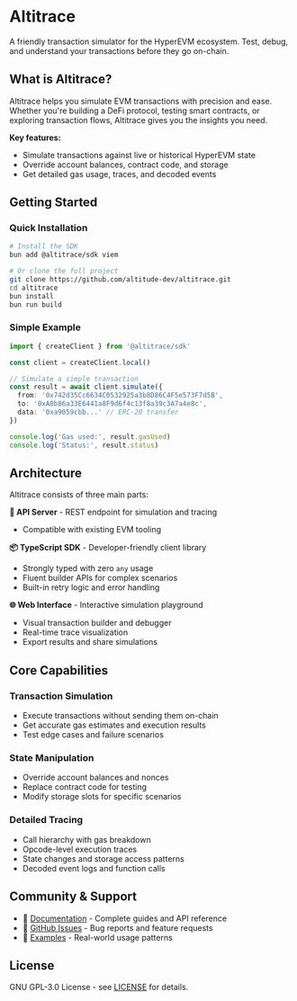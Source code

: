 # Altitrace

A friendly transaction simulator for the HyperEVM ecosystem. Test, debug, and understand your transactions before they go on-chain.

## What is Altitrace?

Altitrace helps you simulate EVM transactions with precision and ease. Whether you're building a DeFi protocol, testing smart contracts, or exploring transaction flows, Altitrace gives you the insights you need.

**Key features:**
- Simulate transactions against live or historical HyperEVM state
- Override account balances, contract code, and storage
- Get detailed gas usage, traces, and decoded events

## Getting Started

### Quick Installation

```bash
# Install the SDK
bun add @altitrace/sdk viem

# Or clone the full project
git clone https://github.com/altitude-dev/altitrace.git
cd altitrace
bun install
bun run build
```

### Simple Example

```typescript
import { createClient } from '@altitrace/sdk'

const client = createClient.local()

// Simulate a simple transaction
const result = await client.simulate({
  from: '0x742d35Cc6634C0532925a3b8D86C4F5e573F7d5B',
  to: '0xA0b86a33E6441a8F9d6f4c13f8a39c3A7a4e8c',
  data: '0xa9059cbb...' // ERC-20 transfer
})

console.log('Gas used:', result.gasUsed)
console.log('Status:', result.status)
```

## Architecture

Altitrace consists of three main parts:

**🔧 API Server** - REST endpoint for simulation and tracing
- Compatible with existing EVM tooling

**📦 TypeScript SDK** - Developer-friendly client library
- Strongly typed with zero `any` usage
- Fluent builder APIs for complex scenarios
- Built-in retry logic and error handling

**🌐 Web Interface** - Interactive simulation playground
- Visual transaction builder and debugger
- Real-time trace visualization
- Export results and share simulations

## Core Capabilities

### Transaction Simulation
- Execute transactions without sending them on-chain
- Get accurate gas estimates and execution results
- Test edge cases and failure scenarios

### State Manipulation
- Override account balances and nonces
- Replace contract code for testing
- Modify storage slots for specific scenarios

### Detailed Tracing
- Call hierarchy with gas breakdown
- Opcode-level execution traces
- State changes and storage access patterns
- Decoded event logs and function calls

## Community & Support

- 📖 [Documentation](https://docs.altitrace.reachaltitude.xyz) - Complete guides and API reference
- 🐛 [GitHub Issues](https://github.com/altitude-labs/altitrace/issues) - Bug reports and feature requests
- 🔗 [Examples](https://github.com/altitude-dev/altitrace-examples) - Real-world usage patterns

## License

GNU GPL-3.0 License - see [LICENSE](LICENSE) for details.